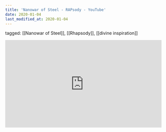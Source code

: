 ```yaml
---
title: 'Nanowar of Steel - RAPsody - YouTube'
date: 2020-01-04
last_modified_at: 2020-01-04
---
```

tagged: [[Nanowar of Steel]], [[Rhapsody]], [[divine inspiration]]
<iframe allow="accelerometer; autoplay; clipboard-write; encrypted-media; gyroscope; picture-in-picture" allowfullscreen="" frameborder="0" height="281" id="youtube_iframe" src="https://www.youtube.com/embed/-u3cUI7E8NA?feature=oembed&amp;enablejsapi=1&amp;origin=https://safe.txmblr.com&amp;wmode=opaque" width="500"></iframe>